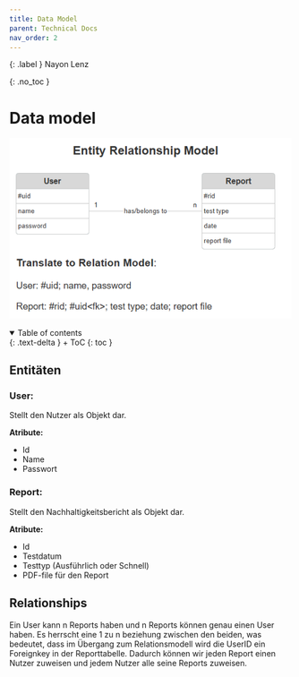 ```yaml
---
title: Data Model
parent: Technical Docs
nav_order: 2
---
```


{: .label }
Nayon Lenz

{: .no_toc }
# Data model

![Datenmodel](/docs/assets/images/sic-datamodel.png)



<details open markdown="block">
{: .text-delta }
<summary>Table of contents</summary>
+ ToC
{: toc }
</details>

## Entitäten
### User:
Stellt den Nutzer als Objekt dar.

**Atribute:**
- Id
- Name
- Passwort

### Report:
Stellt den Nachhaltigkeitsbericht als Objekt dar.

**Atribute:**
- Id 
- Testdatum
- Testtyp (Ausführlich oder Schnell)
- PDF-file für den Report

## Relationships

Ein User kann n Reports haben und n Reports können genau einen User haben.
Es herrscht eine 1 zu n beziehung zwischen den beiden, was bedeutet, dass im Übergang zum Relationsmodell wird die UserID ein Foreignkey in der Reporttabelle.
Dadurch können wir jeden Report einen Nutzer zuweisen und jedem Nutzer alle seine Reports zuweisen.

